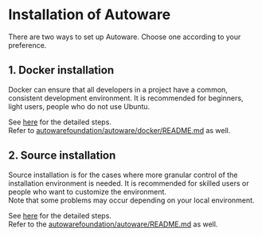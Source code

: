 # Installation of Autoware

There are two ways to set up Autoware. Choose one according to your preference.

## 1. Docker installation

Docker can ensure that all developers in a project have a common, consistent development environment.
It is recommended for beginners, light users, people who do not use Ubuntu.

See [here](docker-installation.md) for the detailed steps.  
Refer to [autowarefoundation/autoware/docker/README.md](https://github.com/autowarefoundation/autoware/blob/main/docker/README.md) as well.

## 2. Source installation

Source installation is for the cases where more granular control of the installation environment is needed.
It is recommended for skilled users or people who want to customize the environment.  
Note that some problems may occur depending on your local environment.

See [here](source-installation.md) for the detailed steps.  
Refer to the [autowarefoundation/autoware/README.md](https://github.com/autowarefoundation/autoware/blob/main/README.md) as well.
